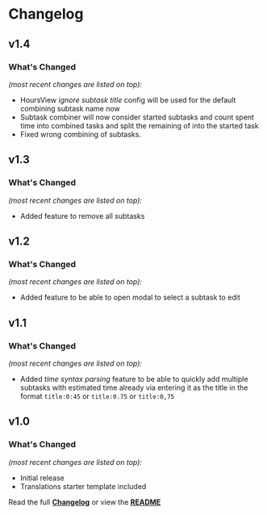 # Changelog


## v1.4

### What's Changed

_(most recent changes are listed on top):_
- HoursView _ignore subtask title_ config will be used for the default combining subtask name now
- Subtask combiner will now consider started subtasks and count spent time into combined tasks and split the remaining of into the started task
- Fixed wrong combining of subtasks.


## v1.3

### What's Changed

_(most recent changes are listed on top):_
- Added feature to remove all subtasks


## v1.2

### What's Changed

_(most recent changes are listed on top):_
- Added feature to be able to open modal to select a subtask to edit


## v1.1

### What's Changed

_(most recent changes are listed on top):_
- Added _time syntax parsing_ feature to be able to quickly add multiple subtasks with estimated time already via entering it as the title in the format `title:0:45` or `title:0.75` or `title:0,75`


## v1.0

### What's Changed

_(most recent changes are listed on top):_
- Initial release
- Translations starter template included


Read the full [**Changelog**](../master/changelog.md "See changes") or view the [**README**](../master/README.md "View README")
